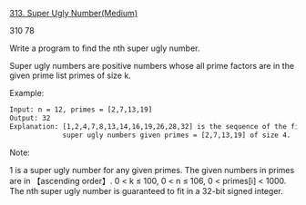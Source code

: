 [313. Super Ugly Number(Medium)](https://leetcode.com/problems/super-ugly-number/)

310 78

Write a program to find the nth super ugly number.

Super ugly numbers are positive numbers whose all prime factors are in the given prime list primes of size k.

Example:

```html
Input: n = 12, primes = [2,7,13,19]
Output: 32
Explanation: [1,2,4,7,8,13,14,16,19,26,28,32] is the sequence of the first 12
             super ugly numbers given primes = [2,7,13,19] of size 4.
```

Note:

1 is a super ugly number for any given primes. The given numbers in primes are in 【ascending order】. 0 < k ≤ 100, 0 < n
≤ 106, 0 < primes[i] < 1000. The nth super ugly number is guaranteed to fit in a 32-bit signed integer.